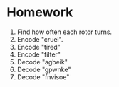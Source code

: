 # Homework
1. Find how often each rotor turns.
2. Encode "cruel".
3. Encode "tired"
4. Encode "filter"
5. Decode "agbeik"
6. Decode "gpwnke"
7. Decode "fnvisoe"
